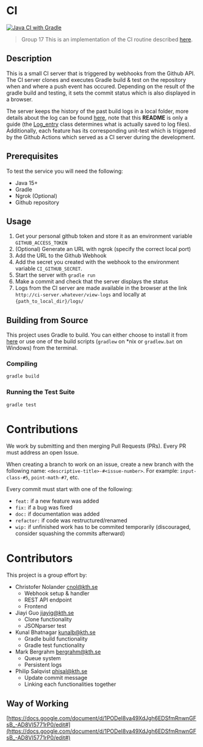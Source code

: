 
# CI

[![Java CI with Gradle](https://github.com/KTH-Software-Engineering-DD2480/ci/actions/workflows/gradle.yml/badge.svg)](https://github.com/KTH-Software-Engineering-DD2480/ci/actions/workflows/gradle.yml)

> Group 17
This is an implementation of the CI routine described [here](https://kth.instructure.com/courses/31884/assignments/185708).


## Description

This is a small CI server that is triggered by webhooks from the Github API. The CI server clones and executes Gradle build & test on the repository when and where a push event has occured. Depending on the result of the gradle build and testing, it sets the commit status which is also displayed in a browser.

The server keeps the history of the past build logs in a local folder, more details about the log can be found [here](https://github.com/KTH-Software-Engineering-DD2480/ci/tree/main/logs), note that this **README** is only a guide (the [Log_entry](https://github.com/KTH-Software-Engineering-DD2480/ci/blob/main/src/main/java/ci/Log_entry.java) class determines what is actually saved to log files). Additionally, each feature has its corresponding unit-test which is triggered by the Github Actions which served as a CI server during the development.

## Prerequisites

To test the service you will need the following:

- Java 15+
- Gradle
- Ngrok (Optional)
- Github repository

## Usage

1. Get your personal github token and store it as an environment variable `GITHUB_ACCESS_TOKEN`
2. (Optional) Generate an URL with ngrok (specify the correct local port)
3. Add the URL to the Github Webhook
4. Add the secret you created with the webhook to the environment variable `CI_GITHUB_SECRET`.
5. Start the server with `gradle run` 
6. Make a commit and check that the server displays the status
7. Logs from the CI server are made available in the browser at the link `http://ci-server.whatever/view-logs` and locally at `{path_to_local_dir}/logs/`

## Building from Source

This project uses Gradle to build. You can either choose to install it from [here](https://gradle.org/) or use one of the build scripts (`gradlew` on *nix or `gradlew.bat` on Windows) from the terminal.

### Compiling

```sh
gradle build
```

### Running the Test Suite

```sh
gradle test
```


# Contributions

We work by submitting and then merging Pull Requests (PRs). Every PR must address an open Issue.

When creating a branch to work on an issue, create a new branch with the following name: `<descriptive-title>-#<issue-number>`. For example: `input-class-#5`, `point-math-#7`, etc.

Every commit must start with one of the following:

- `feat:` if a new feature was added
- `fix:` if a bug was fixed
- `doc:` if documentation was added
- `refactor:` if code was restructured/renamed
- `wip:` if unfinished work has to be commited temporarily (discouraged, consider squashing the commits afterward)


# Contributors

This project is a group effort by:

- Christofer Nolander [cnol@kth.se](mailto:cnol@kth.se)
    - Webhook setup & handler
    - REST API endpoint
    - Frontend
- Jiayi Guo [jiayig@kth.se](mailto:jiayig@kth.se)
    - Clone functionality
    - JSONparser test
- Kunal Bhatnagar [kunalb@kth.se](mailto:kunalb@kth.se)
    - Gradle build functionality
    - Gradle test functionality
- Mark Bergrahm [bergrahm@kth.se](mailto:bergrahm@kth.se)
    - Queue system
    - Persistent logs
- Philip Salqvist [phisal@kth.se](mailto:phisal@kth.se)
    - Update commit message
    - Linking each functionalities together
## Way of Working

[https://docs.google.com/document/d/1PODeI8va49XdJgh6EDSfmRnwnGFsB_-AD8VI5771rP0/edit#](https://docs.google.com/document/d/1PODeI8va49XdJgh6EDSfmRnwnGFsB_-AD8VI5771rP0/edit#)
